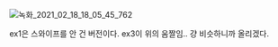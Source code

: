 ![녹화_2021_02_18_18_05_45_762](https://user-images.githubusercontent.com/65489223/108476245-276d3100-72d5-11eb-92bf-ba7ce9b1e0ec.gif)

ex1은 스와이프를 안 건 버전이다. ex3이 위의 움짤임.. 걍 비슷하니까 올리겠다. 
